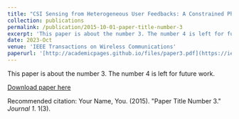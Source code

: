 ```yaml
---
title: "CSI Sensing from Heterogeneous User Feedbacks: A Constrained Phase Retrieval Approach"
collection: publications
permalink: /publication/2015-10-01-paper-title-number-3
excerpt: 'This paper is about the number 3. The number 4 is left for future work.'
date: 2023-Oct
venue: 'IEEE Transactions on Wireless Communications'
paperurl: '[http://academicpages.github.io/files/paper3.pdf](https://ieeexplore.ieee.org/document/10056863)'
---
```

This paper is about the number 3. The number 4 is left for future work.

[Download paper here](http://academicpages.github.io/files/paper3.pdf)

Recommended citation: Your Name, You. (2015). "Paper Title Number 3." <i>Journal 1</i>. 1(3).
